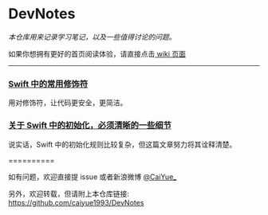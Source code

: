 # DevNotes

*本仓库用来记录学习笔记，以及一些值得讨论的问题。*



如果你想拥有更好的首页阅读体验，请直接点击[ wiki 页面](https://github.com/caiyue1993/DevNotes/wiki)

---

### [Swift 中的常用修饰符](https://github.com/caiyue1993/DevNotes/wiki/Swift-%E4%B8%AD%E7%9A%84%E5%B8%B8%E7%94%A8%E4%BF%AE%E9%A5%B0%E7%AC%A6%EF%BC%BBWIP%EF%BC%BD)
用对修饰符，让代码更安全，更简洁。

### [关于 Swift 中的初始化，必须清晰的一些细节](https://github.com/caiyue1993/DevNotes/wiki/%E5%85%B3%E4%BA%8E-Swift-%E4%B8%AD%E7%9A%84%E5%88%9D%E5%A7%8B%E5%8C%96%EF%BC%8C%E5%BF%85%E9%A1%BB%E6%B8%85%E6%99%B0%E7%9A%84%E4%B8%80%E4%BA%9B%E7%BB%86%E8%8A%82)
说实话，Swift 中的初始化规则比较复杂，但这篇文章努力将其诠释清楚。

==========

如有问题，欢迎直接提 issue 或者新浪微博 [@CaiYue_](http://weibo.com/caiyue233)

另外，欢迎转载，但请附上本仓库链接: https://github.com/caiyue1993/DevNotes 
